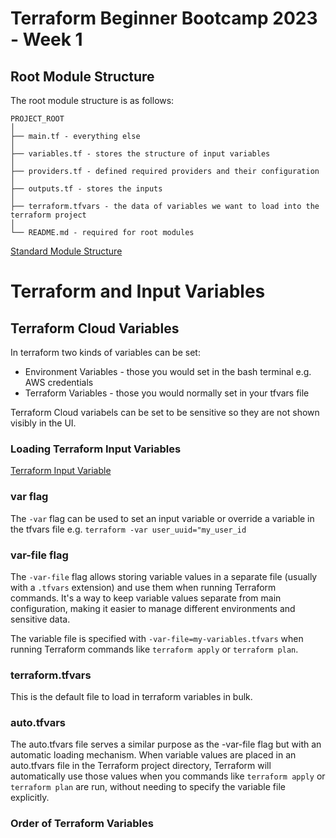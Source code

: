 # Terraform Beginner Bootcamp 2023 - Week 1

## Root Module Structure

The root module structure is as follows:

```
PROJECT_ROOT
│
├── main.tf - everything else
│
├── variables.tf - stores the structure of input variables
│
├── providers.tf - defined required providers and their configuration
│
├── outputs.tf - stores the inputs
│
├── terraform.tfvars - the data of variables we want to load into the terraform project
│
└── README.md - required for root modules
```

[Standard Module Structure](https://developer.hashicorp.com/terraform/language/modules/develop/structure)

# Terraform and Input Variables

## Terraform Cloud Variables

In terraform two kinds of variables can be set:
- Environment Variables - those you would set in the bash terminal e.g. AWS credentials
- Terraform Variables - those you would normally set in your tfvars file

Terraform Cloud variabels can be set to be sensitive so they are not shown visibly in the UI.

### Loading Terraform Input Variables

[Terraform Input Variable](https://developer.hashicorp.com/terraform/language/values/variables)

### var flag

The `-var` flag can be used to set an input variable or override a variable in the tfvars file e.g. `terraform -var user_uuid="my_user_id`

### var-file flag

The `-var-file` flag allows storing variable values in a separate file (usually with a `.tfvars` extension) and use them when running Terraform commands. It's a way to keep variable values separate from main configuration, making it easier to manage different environments and sensitive data. 

The variable file is specified with `-var-file=my-variables.tfvars` when running Terraform commands like `terraform apply` or `terraform plan`.

### terraform.tfvars

This is the default file to load in terraform variables in bulk.

### auto.tfvars

The auto.tfvars file serves a similar purpose as the -var-file flag but with an automatic loading mechanism. 
When variable values are placed in an auto.tfvars file in the Terraform project directory, Terraform will automatically use those values when you commands like `terraform apply` or `terraform plan` are run, without needing to specify the variable file explicitly.

### Order of Terraform Variables

